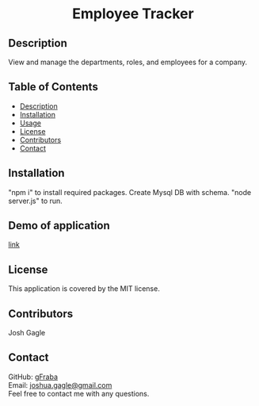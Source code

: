 
<h1 align="center">Employee Tracker </h1>
  
## Description
View and manage the departments, roles, and employees for a company.
## Table of Contents
- [Description](#description)
- [Installation](#installation)
- [Usage](#usage)
- [License](#license)
- [Contributors](#contributors)
- [Contact](#Contact)
## Installation
"npm i" to install required packages.  Create Mysql DB with schema. "node server.js" to run.
## Demo of application
[link](https://drive.google.com/file/d/12wbQr4KkSOWFTQiyHXu1UQnOFerblfBN/view)
## License
This application is covered by the MIT license. 
## Contributors
Josh Gagle
## Contact
GitHub: [gFraba](https://github.com/gFraba)
<br />
Email: joshua.gagle@gmail.com
<br />
Feel free to contact me with any questions.
